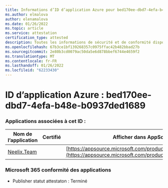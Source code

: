 ```yaml
---
title: Informations d’ID d’application Azure pour bed170ee-dbd7-4efa-b48e-b0937ded1689
ms.author: elmalova
author: elenamalova
ms.date: 01/26/2022
ms.topic: article
ms.service: attestation
certification_type: attested
description: Toutes les informations de sécurité et de conformité disponibles pour bed170ee-dbd7-4efa-b48e-b0937ded1689.
ms.openlocfilehash: 67b3ce1bf139268357c0975ffac42b482bbad27b
ms.sourcegitcommit: 2e80b3cd0079ac50da5e6d878bbef6744e4659f2
ms.translationtype: MT
ms.contentlocale: fr-FR
ms.lasthandoff: 01/26/2022
ms.locfileid: "62233430"
---
```

# <a name="azure-app-id-bed170ee-dbd7-4efa-b48e-b0937ded1689"></a>ID d’application Azure : bed170ee-dbd7-4efa-b48e-b0937ded1689


### <a name="apps-associated-with-this-id"></a>Applications associées à cet ID :
| **Nom de l’application** | **Certifié** | **Afficher dans AppSource** |
|--------------|---------------|-----------------------|
| [Neelix.Team](https://docs.microsoft.com/microsoft-365-app-certification/forward/WA200003047) |  | [https://appsource.microsoft.com/product/office/WA200003047](https://appsource.microsoft.com/product/office/WA200003047) |

### <a name="microsoft-365-app-compliance-status"></a>Microsoft 365 conformité des applications
- Publisher statut attestaton : Terminé
